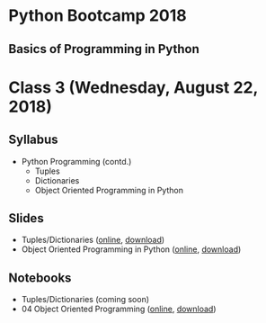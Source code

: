 # Python Bootcamp 2018

## Basics of Programming in Python

Class 3 (Wednesday, August 22, 2018)
=================================

Syllabus
------
- Python Programming (contd.)
  - Tuples
  - Dictionaries
  - Object Oriented Programming in Python

Slides
------
  - Tuples/Dictionaries ([online](https://docs.google.com/presentation/d/1nxurU8-mxLWEQD8TvXv-w720tE00k2dnp9KYwkSH94g/edit?usp=sharing), [download](slides/05%20Tuples-Dictionaries.pptx))
  - Object Oriented Programming in Python ([online](https://docs.google.com/presentation/d/1B6L-CcLtSrNCMHX1_V8qOw_Om5AoAwv7yM3GQOkAuls/edit?usp=sharing), [download](slides/07%20Classes.pptx))
  
Notebooks
---------
  - Tuples/Dictionaries (coming soon)
  - 04 Object Oriented Programming ([online](https://mybinder.org/v2/gh/vineetbansal/Python-Bootcamp/master?filepath=notebooks/04%20Object%20Oriented%20Programming.ipynb), [download](notebooks/04%20Object%20Oriented%20Programming.ipynb))